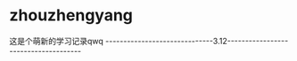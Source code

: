 # zhouzhengyang
这是个萌新的学习记录qwq
------------------------------3.12-------------------------------------
